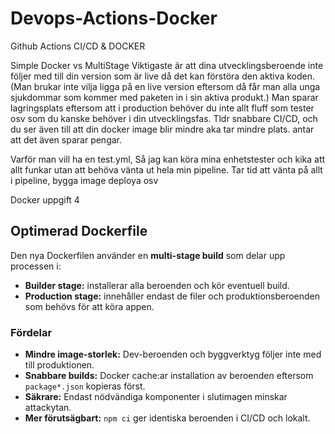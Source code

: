 # Devops-Actions-Docker
Github Actions CI/CD &amp; DOCKER

Simple Docker vs MultiStage 
Viktigaste är att dina utvecklingsberoende inte följer med till din version som är live då det kan förstöra den aktiva koden. (Man brukar inte vilja ligga på en live version eftersom då får man alla unga sjukdommar som kommer med paketen in i sin aktiva produkt.)
Man sparar lagringsplats eftersom att i production behöver du inte allt fluff som tester osv som du kanske behöver i din utvecklingsfas. 
Tldr snabbare CI/CD, och du ser även till att din docker image blir mindre aka tar mindre plats. antar att det även sparar pengar. 


Varför man vill ha en test.yml,
Så jag kan köra mina enhetstester och kika att allt funkar utan att behöva vänta ut hela min pipeline. Tar tid att vänta på allt i pipeline, bygga image deploya osv 


Docker uppgift 4
## Optimerad Dockerfile

Den nya Dockerfilen använder en **multi-stage build** som delar upp processen i:
- **Builder stage:** installerar alla beroenden och kör eventuell build.
- **Production stage:** innehåller endast de filer och produktionsberoenden som behövs för att köra appen.

### Fördelar
- **Mindre image-storlek:** Dev-beroenden och byggverktyg följer inte med till produktionen.
- **Snabbare builds:** Docker cache:ar installation av beroenden eftersom `package*.json` kopieras först.
- **Säkrare:** Endast nödvändiga komponenter i slutimagen minskar attackytan.
- **Mer förutsägbart:** `npm ci` ger identiska beroenden i CI/CD och lokalt.
